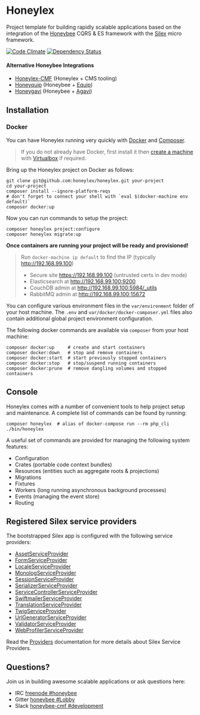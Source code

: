# Honeylex

Project template for building rapidly scalable applications based on the integration of the [Honeybee][Honeybee] CQRS & ES framework with the [Silex][Silex] micro framework.

[![Code Climate](https://codeclimate.com/github/honeylex/honeylex/badges/gpa.svg)](https://codeclimate.com/github/honeylex/honeylex)
[![Dependency Status](https://www.versioneye.com/user/projects/579b94f7aa78d500469f9701/badge.svg?style=flat)](https://www.versioneye.com/user/projects/579b94f7aa78d500469f9701)

#### Alternative Honeybee Integrations
 - [Honeylex-CMF](https://github.com/honeylex/honeylex-cmf) (Honeylex + CMS tooling)
 - [Honeyquip](https://github.com/honeyquip/honeyquip) (Honeybee + [Equip](https://github.com/equip/framework))
 - [Honeygavi](https://github.com/honeybee/honeybee-agavi-cmf-project) (Honeybee + [Agavi](https://github.com/agavi/agavi))

## Installation

### Docker

You can have Honeylex running very quickly with [Docker][Docker] and [Composer][Composer].
> If you do not already have Docker, first install it then [create a machine](https://docs.docker.com/machine/get-started/) with [Virtualbox](https://www.virtualbox.org/) if required.

Bring up the Honeylex project on Docker as follows:
```shell
git clone git@github.com:honeylex/honeylex.git your-project
cd your-project
composer install --ignore-platform-reqs
# don't forget to connect your shell with `eval $(docker-machine env default)`
composer docker:up
```

Now you can run commands to setup the project:
```shell
composer honeylex project:configure
composer honeylex migrate:up
```
**Once containers are running your project will be ready and provisioned!**
>Run `docker-machine ip default` to find the IP (typically http://192.168.99.100)
> - Secure site https://192.168.99.100 (untrusted certs in dev mode)
> - Elasticsearch at http://192.168.99.100:9200
> - CouchDB admin at http://192.168.99.100:5984/_utils
> - RabbitMQ admin at http://192.168.99.100:15672

You can configure various environment files in the ```var/environment``` folder of your host machine. The `.env` and `var/docker/docker-composer.yml` files also contain additional global project environment configuration.

The following docker commands are available via `composer` from your host machine:
```shell
composer docker:up     # create and start containers
composer docker:down   # stop and remove containers
composer docker:start  # start previously stopped containers
composer docker:stop   # stop/suspend running containers
composer docker:prune  # remove dangling volumes and stopped containers
```

## Console
Honeylex comes with a number of convenient tools to help project setup and maintenance. A complete list of commands can be found by running:
```shell
composer honeylex  # alias of docker-compose run --rm php_cli ./bin/honeylex
```

A useful set of commands are provided for managing the following system features:
 - Configuration
 - Crates (portable code context bundles)
 - Resources (entities such as aggregate roots & projections)
 - Migrations
 - Fixtures
 - Workers (long running asynchronous background processes)
 - Events (managing the event store)
 - Routing

## Registered Silex service providers

The bootstrapped Silex app is configured with the following service providers:

* [AssetServiceProvider][AssetServiceProvider]
* [FormServiceProvider][FormServiceProvider]
* [LocaleServiceProvider][LocaleServiceProvider]
* [MonologServiceProvider][MonologServiceProvider]
* [SessionServiceProvider][SessionServiceProvider]
* [SerializerServiceProvider][SerializerServiceProvider]
* [ServiceControllerServiceProvider][ServiceControllerServiceProvider]
* [SwiftmailerServiceProvider][SwiftmailerServiceProvider]
* [TranslationServiceProvider][TranslationServiceProvider]
* [TwigServiceProvider][TwigServiceProvider]
* [UrlGeneratorServiceProvider][UrlGeneratorServiceProvider]
* [ValidatorServiceProvider][ValidatorServiceProvider]
* [WebProfilerServiceProvider][WebProfilerServiceProvider]

Read the [Providers][Providers] documentation for more details about Silex Service Providers.

## Questions?

Join us in building awesome scalable applications or ask questions here:
 - IRC [freenode #honeybee](http://webchat.freenode.net?randomnick=1&channels=%23honeybee&uio=d4)
 - Gitter [honeybee #Lobby](https://gitter.im/honeybee/Lobby)
 - Slack [honeybee-cmf #development](https://honeybee-cmf.slack.com/messages/development)

[AssetServiceProvider]: http://silex.sensiolabs.org/doc/master/providers/asset.html
[Composer]: http://getcomposer.org/
[Docker]: https://docs.docker.com/engine/installation/
[FormServiceProvider]: http://silex.sensiolabs.org/doc/master/providers/form.html
[Honeybee]: http://github.com/honeybee/honeybee
[LocaleServiceProvider]: http://silex.sensiolabs.org/doc/master/providers/locale.html
[MonologServiceProvider]: http://silex.sensiolabs.org/doc/master/providers/monolog.html
[Providers]: http://silex.sensiolabs.org/doc/master/providers.html
[ServiceControllerServiceProvider]: http://silex.sensiolabs.org/doc/master/providers/service_controller.html
[Silex]: http://silex.sensiolabs.org/doc/master/
[SessionServiceProvider]: http://silex.sensiolabs.org/doc/master/providers/session.html
[SerializerServiceProvider]: http://silex.sensiolabs.org/doc/master/providers/serializer.html
[SwiftmailerServiceProvider]: http://silex.sensiolabs.org/doc/master/providers/swiftmailer.html
[TranslationServiceProvider]: http://silex.sensiolabs.org/doc/master/providers/translation.html
[TwigServiceProvider]: http://silex.sensiolabs.org/doc/master/providers/twig.html
[UrlGeneratorServiceProvider]: http://silex.sensiolabs.org/doc/providers/url_generator.html
[ValidatorServiceProvider]: http://silex.sensiolabs.org/doc/master/providers/validator.html
[WebProfilerServiceProvider]: http://github.com/silexphp/Silex-WebProfiler
